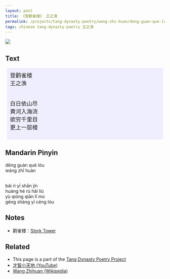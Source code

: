 ```yaml
---
layout: post
title: 《登鹳雀楼》 王之涣
permalink: /projects/tang-dynasty-poetry/wang-zhi-huan/deng-guan-que-lou
tags: chinese tang-dynasty-poetry 王之涣
---
```


<p><img src="/assets/images/generated/deng-guan-que-lou-800-8d2d75a3a.png" srcset="/assets/images/generated/deng-guan-que-lou-400-8d2d75a3a.png 400w, /assets/images/generated/deng-guan-que-lou-600-8d2d75a3a.png 600w, /assets/images/generated/deng-guan-que-lou-800-8d2d75a3a.png 800w, /assets/images/generated/deng-guan-que-lou-1000-8d2d75a3a.png 1000w" /></p>

## Text

<p>
<div class="chinese-poem" style="font-size: 1.25em; background-color: #eef; padding: 10px; margin: 5px;">
登鹳雀楼
<br />
王之涣
<br /><br />

白日依山尽
<br />
黄河入海流
<br />
欲穷千里目
<br />
更上一层楼
</div>
</p>

## Mandarin Pinyin

<p>
dēng guàn què lóu
<br />
wáng zhī huàn
<br /><br />

bái rì yī shān jìn
<br />
huáng hé rù hǎi liú
<br />
yù qióng qiān lǐ mù
<br />
gēng shàng yī céng lóu
</p>

## Notes

* 鹳雀楼：[Stork Tower](https://en.wikipedia.org/wiki/Stork_Tower)

## Related

* This page is a part of the [Tang Dynasty Poetry Project](/projects/tang-dynasty-poetry-project)
* [才智小天地 (YouTube)](https://youtu.be/rMwl_F7YJ50)
* [Wang Zhihuan (Wikipedia)](https://en.wikipedia.org/wiki/Wang_Zhihuan)

